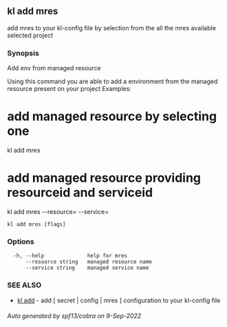 ## kl add mres

add mres to your kl-config file by selection from the all the mres available selected project

### Synopsis

Add env from managed resource

Using this command you are able to add a environment from the managed resource present on your project
Examples:
  # add managed resource by selecting one
  kl add mres

  # add managed resource providing resourceid and serviceid 
  kl add mres --resource=<resourceId> --service=<serviceId>


```
kl add mres [flags]
```

### Options

```
  -h, --help              help for mres
      --resource string   managed resource name
      --service string    managed service name
```

### SEE ALSO

* [kl add](kl_add.md)	 - add [ secret | config | mres ] configuration to your kl-config file

###### Auto generated by spf13/cobra on 9-Sep-2022
